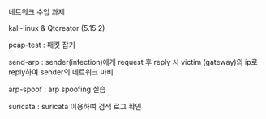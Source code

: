 네트워크 수업 과제

kali-linux & Qtcreator (5.15.2) 

pcap-test : 패킷 잡기

send-arp : sender(infection)에게 request 후 reply 시 victim (gateway)의 ip로 reply하여 sender의 네트워크 마비

arp-spoof : arp spoofing 실습

suricata : suricata 이용하여 검색 로그 확인

